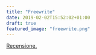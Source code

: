 ```yaml
---
title: "Freewrite"
date: 2019-02-02T15:52:02+01:00
draft: true
featured_image: "freewrite.png"
---
```


<a href="https://www.techonair.it/recensione-freewrite-astrohaus/" target="_blank" rel="nofollow" title="home">Recensione.</a>